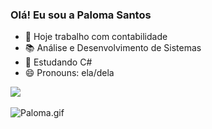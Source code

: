 ### Olá! Eu sou a Paloma Santos

- 🔭 Hoje trabalho com contabilidade
- 📚 Análise e Desenvolvimento de Sistemas
- 🌱 Estudando C#
- 😄 Pronouns: ela/dela

<div>
<img heigth="180em" src="https://github-readme-stats.vercel.app/api?username=palomadossantos&show_icons=true&theme=tokyonight">
</div>

<div style="display: inline_block"><br>
<img align="rigth" alt= "Paloma.gif" src="assets/C:\Dev\paloma.gif.gif">
</div>
  
